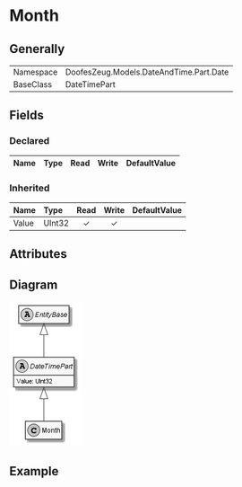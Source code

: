 ﻿# Month

## Generally

|||
|:-|:-|
|Namespace|DoofesZeug.Models.DateAndTime.Part.Date|
|BaseClass|DateTimePart|

## Fields

### Declared

|Name|Type|Read|Write|DefaultValue|
|:---|:---|:--:|:---:|:-----------|

### Inherited

|Name|Type|Read|Write|DefaultValue|
|:---|:---|:--:|:---:|:-----------|
|Value|UInt32|&#x2713;|&#x2713;||

## Attributes

## Diagram

![Month.png](./Month.png "Month")

## Example


